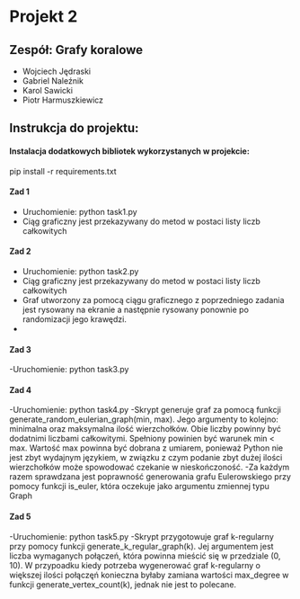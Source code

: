 # Projekt 2

## Zespół: Grafy koralowe
- Wojciech Jędraski
- Gabriel Naleźnik
- Karol Sawicki
- Piotr Harmuszkiewicz

## Instrukcja do projektu:

#### Instalacja dodatkowych bibliotek wykorzystanych w projekcie:
pip install -r requirements.txt

#### Zad 1
- Uruchomienie: python task1.py 
- Ciąg graficzny jest przekazywany do metod w postaci listy liczb całkowitych

#### Zad 2
- Uruchomienie: python task2.py 
- Ciąg graficzny jest przekazywany do metod w postaci listy liczb całkowitych
- Graf utworzony za pomocą ciągu graficznego z poprzedniego zadania jest rysowany na ekranie
  a następnie rysowany ponownie po randomizacji jego krawędzi.
-

#### Zad 3
-Uruchomienie: python task3.py



#### Zad 4
-Uruchomienie: python task4.py
-Skrypt generuje graf za pomocą funkcji generate_random_eulerian_graph(min, max).
Jego argumenty to kolejno: minimalna oraz maksymalna ilość wierzchołków.
Obie liczby powinny być dodatnimi liczbami całkowitymi. Spełniony powinien być warunek min < max.
Wartość max powinna być dobrana z umiarem, ponieważ Python nie jest zbyt wydajnym językiem, 
w związku z czym podanie zbyt dużej ilości wierzchołków może spowodować czekanie w nieskończoność.
-Za każdym razem sprawdzana jest poprawność generowania grafu Eulerowskiego przy pomocy funkcji is_euler,
która oczekuje jako argumentu zmiennej typu Graph


#### Zad 5
-Uruchomienie: python task5.py
-Skrypt przygotowuje graf k-regularny przy pomocy funkcji generate_k_regular_graph(k).
Jej argumentem jest liczba wymaganych połączeń, która powinna mieścić się w przedziale (0, 10).
W przypoadku kiedy potrzeba wygenerować graf k-regularny o większej ilości połączęń
konieczna byłaby zamiana wartości max_degree w funkcji generate_vertex_count(k), 
jednak nie jest to polecane.